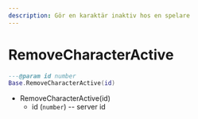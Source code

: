 ```yaml
---
description: Gör en karaktär inaktiv hos en spelare
---
```


# RemoveCharacterActive

```lua
---@param id number
Base.RemoveCharacterActive(id)
```

* RemoveCharacterActive(id)
  * id (`number`) -- server id
